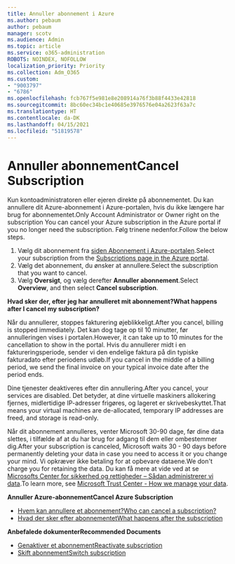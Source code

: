 ```yaml
---
title: Annuller abonnement i Azure
ms.author: pebaum
author: pebaum
manager: scotv
ms.audience: Admin
ms.topic: article
ms.service: o365-administration
ROBOTS: NOINDEX, NOFOLLOW
localization_priority: Priority
ms.collection: Adm_O365
ms.custom:
- "9003797"
- "6786"
ms.openlocfilehash: fcb767f5e981e8e208914a76f3b88f4433e42818
ms.sourcegitcommit: 8bc60ec34bc1e40685e3976576e04a2623f63a7c
ms.translationtype: HT
ms.contentlocale: da-DK
ms.lasthandoff: 04/15/2021
ms.locfileid: "51819578"
---
```

# <a name="cancel-subscription"></a><span data-ttu-id="e48eb-102">Annuller abonnement</span><span class="sxs-lookup"><span data-stu-id="e48eb-102">Cancel Subscription</span></span>

<span data-ttu-id="e48eb-103">Kun kontoadministratoren eller ejeren direkte på abonnementet. Du kan annullere dit Azure-abonnement i Azure-portalen, hvis du ikke længere har brug for abonnementet.</span><span class="sxs-lookup"><span data-stu-id="e48eb-103">Only Account Administrator or Owner right on the subscription You can cancel your Azure subscription in the Azure portal if you no longer need the subscription.</span></span> <span data-ttu-id="e48eb-104">Følg trinene nedenfor.</span><span class="sxs-lookup"><span data-stu-id="e48eb-104">Follow the below steps.</span></span>

1. <span data-ttu-id="e48eb-105">Vælg dit abonnement fra [siden Abonnement i Azure-portalen](https://portal.azure.com/#blade/Microsoft_Azure_Billing/SubscriptionsBlade).</span><span class="sxs-lookup"><span data-stu-id="e48eb-105">Select your subscription from the [Subscriptions page in the Azure portal](https://portal.azure.com/#blade/Microsoft_Azure_Billing/SubscriptionsBlade).</span></span>
2. <span data-ttu-id="e48eb-106">Vælg det abonnement, du ønsker at annullere.</span><span class="sxs-lookup"><span data-stu-id="e48eb-106">Select the subscription that you want to cancel.</span></span>
3. <span data-ttu-id="e48eb-107">Vælg **Oversigt**, og vælg derefter **Annuller abonnement**.</span><span class="sxs-lookup"><span data-stu-id="e48eb-107">Select **Overview**, and then select **Cancel subscription**.</span></span>

<span data-ttu-id="e48eb-108">**Hvad sker der, efter jeg har annulleret mit abonnement?**</span><span class="sxs-lookup"><span data-stu-id="e48eb-108">**What happens after I cancel my subscription?**</span></span>

<span data-ttu-id="e48eb-109">Når du annullerer, stoppes fakturering øjeblikkeligt.</span><span class="sxs-lookup"><span data-stu-id="e48eb-109">After you cancel, billing is stopped immediately.</span></span> <span data-ttu-id="e48eb-110">Det kan dog tage op til 10 minutter, før annulleringen vises i portalen.</span><span class="sxs-lookup"><span data-stu-id="e48eb-110">However, it can take up to 10 minutes for the cancellation to show in the portal.</span></span> <span data-ttu-id="e48eb-111">Hvis du annullerer midt i en faktureringsperiode, sender vi den endelige faktura på din typiske fakturadato efter periodens udløb.</span><span class="sxs-lookup"><span data-stu-id="e48eb-111">If you cancel in the middle of a billing period, we send the final invoice on your typical invoice date after the period ends.</span></span>

<span data-ttu-id="e48eb-112">Dine tjenester deaktiveres efter din annullering.</span><span class="sxs-lookup"><span data-stu-id="e48eb-112">After you cancel, your services are disabled.</span></span> <span data-ttu-id="e48eb-113">Det betyder, at dine virtuelle maskiners allokering fjernes, midlertidige IP-adresser frigøres, og lageret er skrivebeskyttet.</span><span class="sxs-lookup"><span data-stu-id="e48eb-113">That means your virtual machines are de-allocated, temporary IP addresses are freed, and storage is read-only.</span></span>

<span data-ttu-id="e48eb-114">Når dit abonnement annulleres, venter Microsoft 30-90 dage, før dine data slettes, i tilfælde af at du har brug for adgang til dem eller ombestemmer dig.</span><span class="sxs-lookup"><span data-stu-id="e48eb-114">After your subscription is canceled, Microsoft waits 30 - 90 days before permanently deleting your data in case you need to access it or you change your mind.</span></span> <span data-ttu-id="e48eb-115">Vi opkræver ikke betaling for at opbevare dataene.</span><span class="sxs-lookup"><span data-stu-id="e48eb-115">We don't charge you for retaining the data.</span></span> <span data-ttu-id="e48eb-116">Du kan få mere at vide ved at se [Microsofts Center for sikkerhed og rettigheder – Sådan administrerer vi data](https://go.microsoft.com/fwLink/p/?LinkID=822930&clcid=0x409).</span><span class="sxs-lookup"><span data-stu-id="e48eb-116">To learn more, see [Microsoft Trust Center - How we manage your data](https://go.microsoft.com/fwLink/p/?LinkID=822930&clcid=0x409).</span></span>

<span data-ttu-id="e48eb-117">**Annuller Azure-abonnement**</span><span class="sxs-lookup"><span data-stu-id="e48eb-117">**Cancel Azure Subscription**</span></span>

- [<span data-ttu-id="e48eb-118">Hvem kan annullere et abonnement?</span><span class="sxs-lookup"><span data-stu-id="e48eb-118">Who can cancel a subscription?</span></span>](https://docs.microsoft.com/azure/billing/billing-how-to-cancel-azure-subscription?WT.mc_id=Portal-Microsoft_Azure_Support#who-can-cancel-a-subscription)
- [<span data-ttu-id="e48eb-119">Hvad der sker efter abonnementet</span><span class="sxs-lookup"><span data-stu-id="e48eb-119">What happens after the subscription</span></span>](https://docs.microsoft.com/azure/billing/billing-how-to-cancel-azure-subscription?WT.mc_id=Portal-Microsoft_Azure_Support#what-happens-after-i-cancel-my-subscription)

<span data-ttu-id="e48eb-120">**Anbefalede dokumenter**</span><span class="sxs-lookup"><span data-stu-id="e48eb-120">**Recommended Documents**</span></span>

- [<span data-ttu-id="e48eb-121">Genaktiver et abonnement</span><span class="sxs-lookup"><span data-stu-id="e48eb-121">Reactivate subscription</span></span>](https://docs.microsoft.com/azure/billing/billing-how-to-cancel-azure-subscription?WT.mc_id=Portal-Microsoft_Azure_Support#reactivate-subscription)
- [<span data-ttu-id="e48eb-122">Skift abonnement</span><span class="sxs-lookup"><span data-stu-id="e48eb-122">Switch subscription</span></span>](https://docs.microsoft.com/azure/billing/billing-how-to-switch-azure-offer?WT.mc_id=Portal-Microsoft_Azure_Support)